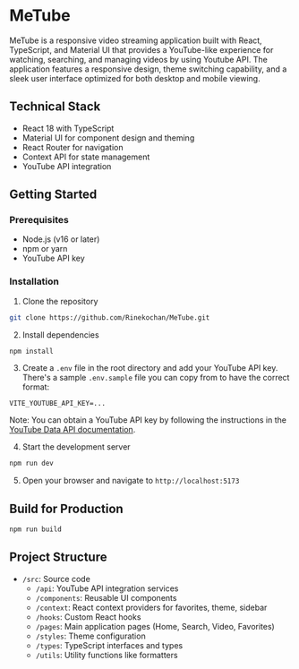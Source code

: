 # MeTube

MeTube is a responsive video streaming application built with React, TypeScript, and Material UI that provides a YouTube-like experience for watching, searching, and managing videos by using Youtube API. The application features a responsive design, theme switching capability, and a sleek user interface optimized for both desktop and mobile viewing.

## Technical Stack

- React 18 with TypeScript
- Material UI for component design and theming
- React Router for navigation
- Context API for state management
- YouTube API integration

## Getting Started

### Prerequisites

- Node.js (v16 or later)
- npm or yarn
- YouTube API key

### Installation

1. Clone the repository
```bash
git clone https://github.com/Rinekochan/MeTube.git
```

2. Install dependencies
```bash
npm install
```

3. Create a `.env` file in the root directory and add your YouTube API key. There's a sample `.env.sample` file you can copy from to have the correct format:
```
VITE_YOUTUBE_API_KEY=...
```
Note: You can obtain a YouTube API key by following the instructions in the [YouTube Data API documentation](https://developers.google.com/youtube/v3/getting-started).

4. Start the development server
```bash
npm run dev
```

5. Open your browser and navigate to `http://localhost:5173`

## Build for Production

```bash
npm run build
```

## Project Structure

- `/src`: Source code
    - `/api`: YouTube API integration services
    - `/components`: Reusable UI components
    - `/context`: React context providers for favorites, theme, sidebar
    - `/hooks`: Custom React hooks
    - `/pages`: Main application pages (Home, Search, Video, Favorites)
    - `/styles`: Theme configuration
    - `/types`: TypeScript interfaces and types
    - `/utils`: Utility functions like formatters
